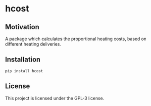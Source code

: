 # hcost

## Motivation

A package which calculates the proportional heating costs, based on different heating deliveries.

## Installation

```
pip install hcost
```

## License

This project is licensed under the GPL-3 license.
